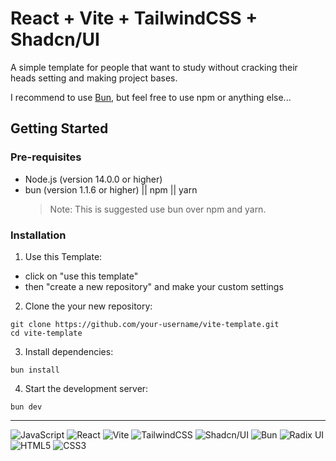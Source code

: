 # React + Vite + TailwindCSS + Shadcn/UI

A simple template for people that want to study without cracking their heads setting and making project bases.

I recommend to use [Bun](https://bun.sh/), but feel free to use npm or anything else...

## Getting Started

### Pre-requisites

- Node.js (version 14.0.0 or higher)
- bun (version 1.1.6 or higher) || npm || yarn
  > Note: This is suggested use bun over npm and yarn.

### Installation

1. Use this Template:

- click on "use this template"
- then "create a new repository" and make your custom settings

2. Clone the your new repository:

```
git clone https://github.com/your-username/vite-template.git
cd vite-template
```

3. Install dependencies:

```
bun install
```

4. Start the development server:

```
bun dev
```

---

![JavaScript](https://img.shields.io/badge/javascript-%23323330.svg?style=flat&logo=javascript&logoColor=%23F7DF1E)
![React](https://img.shields.io/badge/react-%2320232a.svg?style=flat&logo=react&logoColor=%2361DAFB)
![Vite](https://img.shields.io/badge/php-%23777BB4.svg?style=flat&logo=php&logoColor=white)
![TailwindCSS](https://img.shields.io/badge/tailwindcss-%2338B2AC.svg?style=flat&logo=tailwind-css&logoColor=white)
![Shadcn/UI](https://img.shields.io/badge/shadcn%20ui-161618.svg?style=flat&logo=shadcnui&logoColor=white)
![Bun](https://img.shields.io/badge/Bun-%23000000.svg?style=flat&logo=bun&logoColor=white)
![Radix UI](https://img.shields.io/badge/radix%20ui-161618.svg?style=flat&logo=radix-ui&logoColor=white)
![HTML5](https://img.shields.io/badge/html5-%23E34F26.svg?style=flat&logo=html5&logoColor=white)
![CSS3](https://img.shields.io/badge/css3-%231572B6.svg?style=flat&logo=css3&logoColor=white)
